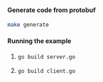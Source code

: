 #### Generate code from protobuf

```bash
make generate
```

#### Running the example

1.
   ```bash
   go build server.go
   ```
1.
   ```bash
   go build client.go
   ```
